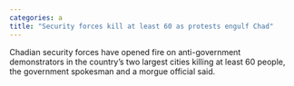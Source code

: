 ```yaml
---
categories: a
title: "Security forces kill at least 60 as protests engulf Chad"
---
```

Chadian security forces have opened fire on anti-government demonstrators in the country’s two largest cities killing at least 60 people, the government spokesman and a morgue official said.
